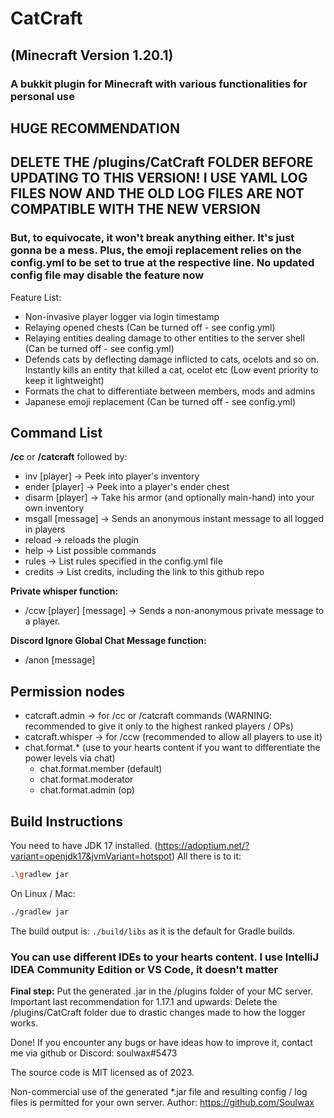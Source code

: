 # CatCraft

## (Minecraft Version 1.20.1)

### A bukkit plugin for Minecraft with various functionalities for personal use

## HUGE RECOMMENDATION

## DELETE THE /plugins/CatCraft FOLDER BEFORE UPDATING TO THIS VERSION! I USE YAML LOG FILES NOW AND THE OLD LOG FILES ARE NOT COMPATIBLE WITH THE NEW VERSION

### But, to equivocate, it won't break anything either. It's just gonna be a mess. Plus, the emoji replacement relies on the config.yml to be set to true at the respective line. No updated config file may disable the feature now

Feature List:

- Non-invasive player logger via login timestamp
- Relaying opened chests (Can be turned off - see config.yml)
- Relaying entities dealing damage to other entities to the server shell (Can be turned off - see config.yml)
- Defends cats by deflecting damage inflicted to cats, ocelots and so on. Instantly kills an entity that killed a cat, ocelot etc (Low event priority to keep it lightweight)
- Formats the chat to differentiate between members, mods and admins
- Japanese emoji replacement (Can be turned off - see config.yml)

## Command List

**/cc** or **/catcraft** followed by:

- inv [player] -> Peek into player's inventory
- ender [player] -> Peek into a player's ender chest
- disarm [player] -> Take his armor (and optionally main-hand) into your own inventory
- msgall [message] -> Sends an anonymous instant message to all logged in players
- reload -> reloads the plugin
- help -> List possible commands
- rules -> List rules specified in the config.yml file
- credits -> List credits, including the link to this github repo

**Private whisper function:**

- /ccw [player] [message] -> Sends a non-anonymous private message to a player.

**Discord Ignore Global Chat Message function:**

- /anon [message]

## Permission nodes

- catcraft.admin -> for /cc or /catcraft commands (WARNING: recommended to give it only to the highest ranked players / OPs)
- catcraft.whisper -> for /ccw (recommended to allow all players to use it)
- chat.format.* (use to your hearts content if you want to differentiate the power levels via chat)
  - chat.format.member (default)
  - chat.format.moderator
  - chat.format.admin (op)

## Build Instructions

You need to have JDK 17 installed. (<https://adoptium.net/?variant=openjdk17&jvmVariant=hotspot>)
All there is to it:

```bash
.\gradlew jar
```

On Linux / Mac:

```bash
./gradlew jar
```

The build output is: `./build/libs` as it is the default for Gradle builds.

### You can use different IDEs to your hearts content. I use IntelliJ IDEA Community Edition or VS Code, it doesn't matter

**Final step:** Put the generated .jar in the /plugins folder of your MC server.
Important last recommendation for 1.17.1 and upwards: Delete the /plugins/CatCraft folder due to drastic changes made to how the logger works.

Done!
If you encounter any bugs or have ideas how to improve it, contact me via github or Discord: soulwax#5473

The source code is MIT licensed as of 2023.

Non-commercial use of the generated *.jar file and resulting config / log files is permitted for your own server. Author: <https://github.com/Soulwax>
